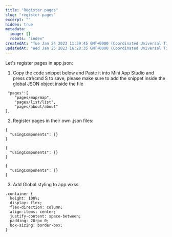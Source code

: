 ```yaml
---
title: "Register pages"
slug: "register-pages"
excerpt: ""
hidden: true
metadata: 
  image: []
  robots: "index"
createdAt: "Tue Jan 24 2023 11:39:45 GMT+0000 (Coordinated Universal Time)"
updatedAt: "Wed Jan 25 2023 16:28:35 GMT+0000 (Coordinated Universal Time)"
---
```

Let's register pages in app.json:

1. Copy the code snippet below and Paste it into Mini App Studio and press ctrl/cmd S to save, please make sure to add the snippet inside the global JSON object inside the file

```Text app.json
 "pages":[
    "pages/map/map",
    "pages/list/list",
    "pages/about/about"
],
```

2. Register pages in their own <page name>.json files:

```Text about.json
{
  "usingComponents": {}
}
```
```Text list.json
{
  "usingComponents": {}
}
```
```Text map.json
{
  "usingComponents": {}
}
```

3. Add Global styling to app.wxss:

```Text app.wxss
.container {
  height: 100%;
  display: flex;
  flex-direction: column;
  align-items: center;
  justify-content: space-between;
  padding: 20rpx 0;
  box-sizing: border-box;
}
```
